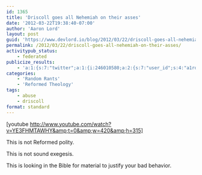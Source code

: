 ```yaml
---
id: 1365
title: 'Driscoll goes all Nehemiah on their asses'
date: '2012-03-22T19:38:40-07:00'
author: 'Aaron Lord'
layout: post
guid: 'https://www.devlord.io/blog/2012/03/22/driscoll-goes-all-nehemiah-on-their-asses/'
permalink: /2012/03/22/driscoll-goes-all-nehemiah-on-their-asses/
activitypub_status:
    - federated
publicize_results:
    - 'a:1:{s:7:"twitter";a:1:{i:246010580;a:2:{s:7:"user_id";s:4:"a1rd";s:7:"post_id";s:18:"183037020015308800";}}}'
categories:
    - 'Random Rants'
    - 'Reformed Theology'
tags:
    - abuse
    - driscoll
format: standard
---
```


[youtube http://www.youtube.com/watch?v=YE3FHMTAWHY&amp;t=0&amp;w=420&amp;h=315]

This is not Reformed polity.

This is not sound exegesis.

This is looking in the Bible for material to justify your bad behavior.